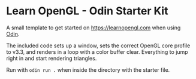 # Learn OpenGL - Odin Starter Kit

A small template to get started on https://learnopengl.com when using [Odin](https://odin-lang.org).

The included code sets up a window, sets the correct OpenGL core profile to v3.3, and renders in a loop with a color buffer clear. Everything to jump right in and start rendering triangles.

Run with `odin run .` when inside the directory with the starter file.


